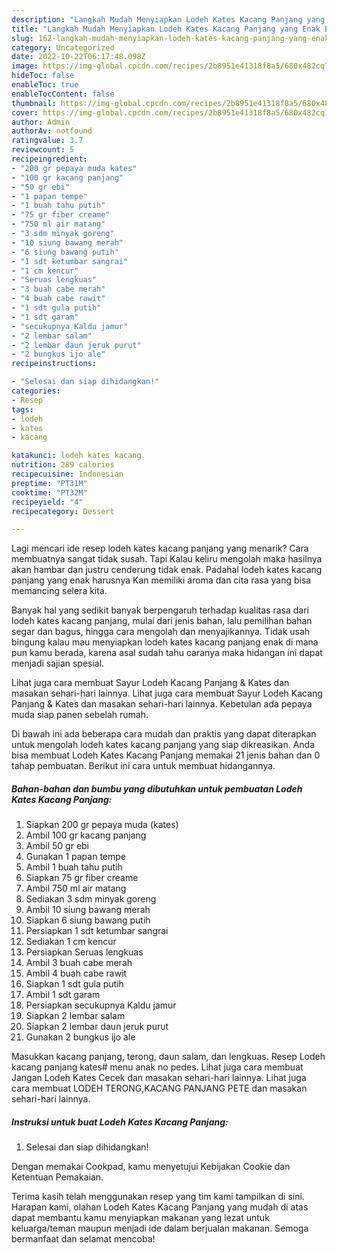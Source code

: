 ```yaml
---
description: "Langkah Mudah Menyiapkan Lodeh Kates Kacang Panjang yang Enak Banget}"
title: "Langkah Mudah Menyiapkan Lodeh Kates Kacang Panjang yang Enak Banget}"
slug: 162-langkah-mudah-menyiapkan-lodeh-kates-kacang-panjang-yang-enak-banget
category: Uncategorized
date: 2022-10-22T06:17:48.098Z
image: https://img-global.cpcdn.com/recipes/2b8951e41318f8a5/680x482cq70/lodeh-kates-kacang-panjang-foto-resep-utama.jpg
hideToc: false
enableToc: true
enableTocContent: false
thumbnail: https://img-global.cpcdn.com/recipes/2b8951e41318f8a5/680x482cq70/lodeh-kates-kacang-panjang-foto-resep-utama.jpg
cover: https://img-global.cpcdn.com/recipes/2b8951e41318f8a5/680x482cq70/lodeh-kates-kacang-panjang-foto-resep-utama.jpg
author: Admin
authorAv: notfound
ratingvalue: 3.7
reviewcount: 5
recipeingredient:
- "200 gr pepaya muda kates"
- "100 gr kacang panjang"
- "50 gr ebi"
- "1 papan tempe"
- "1 buah tahu putih"
- "75 gr fiber creame"
- "750 ml air matang"
- "3 sdm minyak goreng"
- "10 siung bawang merah"
- "6 siung bawang putih"
- "1 sdt ketumbar sangrai"
- "1 cm kencur"
- "Seruas lengkuas"
- "3 buah cabe merah"
- "4 buah cabe rawit"
- "1 sdt gula putih"
- "1 sdt garam"
- "secukupnya Kaldu jamur"
- "2 lembar salam"
- "2 lembar daun jeruk purut"
- "2 bungkus ijo ale"
recipeinstructions:

- "Selesai dan siap dihidangkan!"
categories:
- Resep
tags:
- lodeh
- kates
- kacang

katakunci: lodeh kates kacang 
nutrition: 289 calories
recipecuisine: Indonesian
preptime: "PT31M"
cooktime: "PT32M"
recipeyield: "4"
recipecategory: Dessert

---
```



Lagi mencari ide resep lodeh kates kacang panjang yang menarik? Cara membuatnya sangat tidak susah. Tapi Kalau keliru mengolah maka hasilnya akan hambar dan justru cenderung tidak enak. Padahal lodeh kates kacang panjang yang enak harusnya Kan memiliki aroma dan cita rasa yang bisa memancing selera kita.


Banyak hal yang sedikit banyak berpengaruh terhadap kualitas rasa dari lodeh kates kacang panjang, mulai dari jenis bahan, lalu pemilihan bahan segar dan bagus, hingga cara mengolah dan menyajikannya. Tidak usah bingung kalau mau menyiapkan lodeh kates kacang panjang enak di mana pun kamu berada, karena asal sudah tahu caranya maka hidangan ini dapat menjadi sajian spesial.

Lihat juga cara membuat Sayur Lodeh Kacang Panjang &amp; Kates dan masakan sehari-hari lainnya. Lihat juga cara membuat Sayur Lodeh Kacang Panjang &amp; Kates dan masakan sehari-hari lainnya. Kebetulan ada pepaya muda siap panen sebelah rumah.


Di bawah ini ada beberapa cara mudah dan praktis yang dapat diterapkan untuk mengolah lodeh kates kacang panjang yang siap dikreasikan. Anda bisa membuat Lodeh Kates Kacang Panjang memakai 21 jenis bahan dan 0 tahap pembuatan. Berikut ini cara untuk membuat hidangannya.

<!--inarticleads1-->

##### Bahan-bahan dan bumbu yang dibutuhkan untuk pembuatan Lodeh Kates Kacang Panjang:

1. Siapkan 200 gr pepaya muda (kates)
1. Ambil 100 gr kacang panjang
1. Ambil 50 gr ebi
1. Gunakan 1 papan tempe
1. Ambil 1 buah tahu putih
1. Siapkan 75 gr fiber creame
1. Ambil 750 ml air matang
1. Sediakan 3 sdm minyak goreng
1. Ambil 10 siung bawang merah
1. Siapkan 6 siung bawang putih
1. Persiapkan 1 sdt ketumbar sangrai
1. Sediakan 1 cm kencur
1. Persiapkan Seruas lengkuas
1. Ambil 3 buah cabe merah
1. Ambil 4 buah cabe rawit
1. Siapkan 1 sdt gula putih
1. Ambil 1 sdt garam
1. Persiapkan secukupnya Kaldu jamur
1. Siapkan 2 lembar salam
1. Siapkan 2 lembar daun jeruk purut
1. Gunakan 2 bungkus ijo ale


Masukkan kacang panjang, terong, daun salam, dan lengkuas. Resep Lodeh kacang panjang kates# menu anak no pedes. Lihat juga cara membuat Jangan Lodeh Kates Cecek dan masakan sehari-hari lainnya. Lihat juga cara membuat LODEH TERONG,KACANG PANJANG PETE dan masakan sehari-hari lainnya. 

<!--inarticleads2-->

##### Instruksi untuk buat Lodeh Kates Kacang Panjang:


1. Selesai dan siap dihidangkan!

Dengan memakai Cookpad, kamu menyetujui Kebijakan Cookie dan Ketentuan Pemakaian. 

Terima kasih telah menggunakan resep yang tim kami tampilkan di sini. Harapan kami, olahan Lodeh Kates Kacang Panjang yang mudah di atas dapat membantu kamu menyiapkan makanan yang lezat untuk keluarga/teman maupun menjadi ide dalam berjualan makanan. Semoga bermanfaat dan selamat mencoba!
